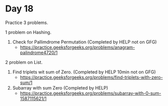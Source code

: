 # Day 18

Practice 3 problems.

1 problem on Hashing.

1. Check for Pallimdrome Permutation (Completed by HELP not on GFG)
    - https://practice.geeksforgeeks.org/problems/anagram-palindrome4720/1

2 problem on List.

1. Find triplets wit sum of Zero. (Completed by HELP 10min not on GFG)
    - https://practice.geeksforgeeks.org/problems/find-triplets-with-zero-sum/1
2. Subarray with sum Zero (Completed by HELP)
    - https://practice.geeksforgeeks.org/problems/subarray-with-0-sum-1587115621/1